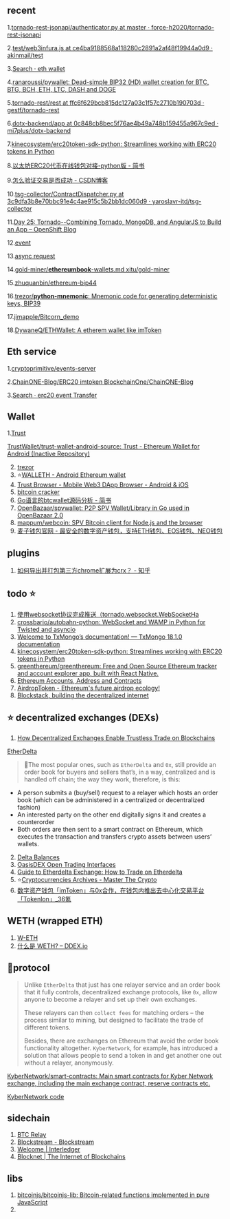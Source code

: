 
## recent
1.[tornado-rest-jsonapi/authenticator.py at master · force-h2020/tornado-rest-jsonapi](https://github.com/force-h2020/tornado-rest-jsonapi/blob/master/tornado_rest_jsonapi/authenticator.py)

2.[test/web3infura.js at ce4ba9188568a118280c2891a2af48f19944a0d9 · akinmail/test](https://github.com/akinmail/test/blob/ce4ba9188568a118280c2891a2af48f19944a0d9/src/web3infura.js)

3.[Search · eth wallet](https://github.com/search?q=eth+wallet+&type=Repositories)

4.[ranaroussi/pywallet: Dead-simple BIP32 (HD) wallet creation for BTC, BTG, BCH, ETH, LTC, DASH and DOGE](https://github.com/ranaroussi/pywallet)
 
5.[tornado-rest/rest at ffc6f629bcb815dc127a03c1f57c2710b190703d · gestf/tornado-rest](https://github.com/gestf/tornado-rest/tree/ffc6f629bcb815dc127a03c1f57c2710b190703d/rest)

6.[dotx-backend/app at 0c848cb8bec5f76ae4b49a748b159455a967c9ed · mi7plus/dotx-backend](https://github.com/mi7plus/dotx-backend/tree/0c848cb8bec5f76ae4b49a748b159455a967c9ed/app)

7.[kinecosystem/erc20token-sdk-python: Streamlines working with ERC20 tokens in Python](https://github.com/kinecosystem/erc20token-sdk-python)

8.[以太坊ERC20代币在线钱包对接-python版 - 简书](https://www.jianshu.com/p/a885224e10c2)

9.[怎么验证交易是否成功 - CSDN博客](https://blog.csdn.net/DDFFR/article/details/74908579)

10.[tsg-collector/ContractDispatcher.py at 3c9dfa3b8e70bbc91e4c4ae915c5b2bb1dc060d9 · yaroslavr-itd/tsg-collector](https://github.com/yaroslavr-itd/tsg-collector/blob/3c9dfa3b8e70bbc91e4c4ae915c5b2bb1dc060d9/ContractDispatcher.py)

11.[Day 25: Tornado--Combining Tornado, MongoDB, and AngularJS to Build an App – OpenShift Blog](https://blog.openshift.com/day-25-tornado-combining-tornado-mongodb-and-angularjs-to-build-an-app/)


12.[event](https://github.com/ethereum/web3.py/blob/aa5be0685c389bb715452965a39f301b44168311/docs/filters.rst)

13.[async request](https://github.com/ethereum/web3.py/blob/73de447e77e959017fb1807b50c6cec1431fbbe5/web3/manager.py)

14.[gold-miner/**ethereumbook**-wallets.md xitu/gold-miner](https://github.com/xitu/gold-miner/blob/65f00a31f89ed792dff7eb422a16bfadaffc2f11/TODO1/ethereumbook-wallets.md)

15.[zhuquanbin/ethereum-bip44](https://github.com/zhuquanbin/ethereum-bip44/tree/ebbb4f101c10ca8a4339e6072935174cd6028d85)

16.[trezor/**python-mnemonic**: Mnemonic code for generating deterministic keys, BIP39](https://github.com/trezor/python-mnemonic)

17.[jimapple/Bitcorn_demo](https://github.com/jimapple/Bitcorn_demo/tree/23fe1f09047aac163138e8de69b846614eee7672)

18.[DywaneQ/ETHWallet: A etherem wallet like imToken](https://github.com/DywaneQ/ETHWallet)


## Eth service
1.[cryptoprimitive/events-server](https://github.com/cryptoprimitive/events-server)

2.[ChainONE-Blog/ERC20 imtoken BlockchainOne/ChainONE-Blog](https://github.com/BlockchainOne/ChainONE-Blog/blob/91ea6fc6673bcec7d50dd5af22382e69567c0bed/source/_posts/chainone-wechat-issue-16.md)

3.[Search · erc20 event Transfer](https://github.com/search?l=Python&q=erc20+event+Transfer&type=Code)

## Wallet 
1.[Trust](https://github.com/TrustWallet)

[TrustWallet/trust-wallet-android-source: Trust - Ethereum Wallet for Android (Inactive Repository)](https://github.com/TrustWallet/trust-wallet-android-source)

2. [trezor](https://github.com/trezor)
3. :star:[WALLETH - Android Ethereum wallet](https://walleth.org/)
4. [Trust Browser - Mobile Web3 DApp Browser - Android & iOS](https://trustwalletapp.com/features/trust-browser)
5. [bitcoin cracker](http://www.ibitlin.com/cracker)
6. [Go语言的btcwallet源码分析 - 简书](https://www.jianshu.com/p/15fede3d91be)
7. [OpenBazaar/spvwallet: P2P SPV Wallet/Library in Go used in OpenBazaar 2.0](https://github.com/OpenBazaar/spvwallet)
8. [mappum/webcoin: SPV Bitcoin client for Node.js and the browser](https://github.com/mappum/webcoin)
9. [麦子钱包官网 - 最安全的数字资产钱包，支持ETH钱包、EOS钱包、NEO钱包](http://www.medishares.org/wallet/cn/)



## plugins
1. [如何导出并打包第三方chrome扩展为crx？ - 知乎](https://www.zhihu.com/question/21884837)

## todo :star:
1. [使用websocket协议完成推送（tornado.websocket.WebSocketHa](https://www.jianshu.com/p/6e890428744c)
2. [crossbario/autobahn-python: WebSocket and WAMP in Python for Twisted and asyncio](https://github.com/crossbario/autobahn-python)
3. [Welcome to TxMongo’s documentation! — TxMongo 18.1.0 documentation](https://txmongo.readthedocs.io/en/latest/)
4. [kinecosystem/erc20token-sdk-python: Streamlines working with ERC20 tokens in Python](https://github.com/kinecosystem/erc20token-sdk-python)
5. [greenthereum/greenthereum: Free and Open Source Ethereum tracker and account explorer app, built with React Native.](https://github.com/greenthereum/greenthereum)
6. [Ethereum Accounts, Address and Contracts](https://etherscan.io/address/0xd9a72fec8683db0666769d841d6d127f350b4418#code)
7. [AirdropToken - Ethereum's future airdrop ecology!](http://airdrop.gift/)
8. [Blockstack, building the decentralized internet](https://blockstack.org/)

## :star: decentralized exchanges (DEXs)
1. [How Decentralized Exchanges Enable Trustless Trade on Blockchains](https://perfectial.com/blog/decentralized-exchanges-enable-trustless-trade-blockchain-networks/)


[EtherDelta](https://github.com/etherdelta)
> :tada:The most popular ones, such as `EtherDelta` and `0x`, still provide an order book for buyers and sellers that’s, in a way, centralized and is handled off chain; the way they work, therefore, is this:

* A person submits a (buy/sell) request to a relayer which hosts an order book (which can be administered in a centralized or decentralized fashion)
* An interested party on the other end digitally signs it and creates a counterorder
* Both orders are then sent to a smart contract on Ethereum, which executes the transaction and transfers crypto assets between users’ wallets.

2. [Delta Balances](https://deltabalances.github.io/)
3. [OasisDEX Open Trading Interfaces](https://github.com/OasisDEX)
4. [Guide to Etherdelta Exchange: How to Trade on Etherdelta](https://masterthecrypto.com/guide-etherdelta-exchange-trade-etherdelta/)
5. :star:[Cryptocurrencies Archives - Master The Crypto](https://masterthecrypto.com/category/cryptocurrencies/)
6. [数字资产钱包「imToken」与0x合作，在钱包内推出去中心化交易平台「Tokenlon」_36氪](https://36kr.com/p/5129770.html)


## WETH (wrapped ETH)
1. [W-ETH](https://weth.io/)
2. [什么是 WETH? – DDEX.io](https://support.ddex.io/hc/zh-cn/articles/115004535393-%E4%BB%80%E4%B9%88%E6%98%AF-WETH-)


## :tada:protocol 
> Unlike `EtherDelta` that just has one relayer service and an order book that it fully controls, decentralized exchange protocols, like `0x`, allow anyone to become a relayer and set up their own exchanges.
> 
> These relayers can then `collect fees` for matching orders – the process similar to mining, but designed to facilitate the trade of different tokens.
> 
> Besides, there are exchanges on Ethereum that avoid the order book functionality altogether. `KyberNetwork`, for example, has introduced a solution that allows people to send a token in and get another one out without a relayer, anonymously.

[KyberNetwork/smart-contracts: Main smart contracts for Kyber Network exchange, including the main exchange contract, reserve contracts etc.](https://github.com/KyberNetwork/smart-contracts)

[KyberNetwork code](https://etherscan.io/address/0x964f35fae36d75b1e72770e244f6595b68508cf5#code)

## sidechain 
1. [BTC Relay](http://btcrelay.org/)
2. [Blockstream - Blockstream](https://blockstream.com/)
3. [Welcome | Interledger](https://interledger.org/)
4. [Blocknet | The Internet of Blockchains](https://www.blocknet.co/)


## libs
1. [bitcoinjs/bitcoinjs-lib: Bitcoin-related functions implemented in pure JavaScript](https://github.com/bitcoinjs/bitcoinjs-lib)
2. 
